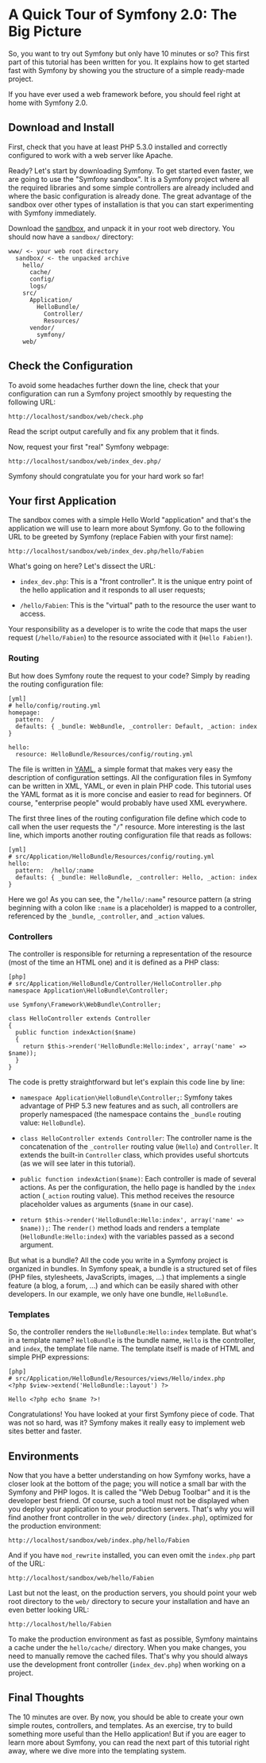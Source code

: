A Quick Tour of Symfony 2.0: The Big Picture
============================================

So, you want to try out Symfony but only have 10 minutes or so? This first
part of this tutorial has been written for you. It explains how to get started
fast with Symfony by showing you the structure of a simple ready-made project.

If you have ever used a web framework before, you should feel right at home
with Symfony 2.0.

Download and Install
--------------------

First, check that you have at least PHP 5.3.0 installed and correctly
configured to work with a web server like Apache.

Ready? Let's start by downloading Symfony. To get started even faster, we are
going to use the "Symfony sandbox". It is a Symfony project where all the
required libraries and some simple controllers are already included and where
the basic configuration is already done. The great advantage of the sandbox
over other types of installation is that you can start experimenting with
Symfony immediately.

Download the [sandbox][1], and unpack it in your root web directory. You should
now have a `sandbox/` directory:

    www/ <- your web root directory
      sandbox/ <- the unpacked archive
        hello/
          cache/
          config/
          logs/
        src/
          Application/
            HelloBundle/
              Controller/
              Resources/
          vendor/
            symfony/
        web/

Check the Configuration
-----------------------

To avoid some headaches further down the line, check that your configuration
can run a Symfony project smoothly by requesting the following URL:

    http://localhost/sandbox/web/check.php

Read the script output carefully and fix any problem that it finds.

Now, request your first "real" Symfony webpage:

    http://localhost/sandbox/web/index_dev.php/

Symfony should congratulate you for your hard work so far!

Your first Application
----------------------

The sandbox comes with a simple Hello World "application" and that's the
application we will use to learn more about Symfony. Go to the following URL
to be greeted by Symfony (replace Fabien with your first name):

    http://localhost/sandbox/web/index_dev.php/hello/Fabien

What's going on here? Let's dissect the URL:

 * `index_dev.php`: This is a "front controller". It is the unique entry point
   of the hello application and it responds to all user requests;

 * `/hello/Fabien`: This is the "virtual" path to the resource the user want
   to access.

Your responsibility as a developer is to write the code that maps the user
request (`/hello/Fabien`) to the resource associated with it (`Hello
Fabien!`).

### Routing

But how does Symfony route the request to your code? Simply by reading the
routing configuration file:

    [yml]
    # hello/config/routing.yml
    homepage:
      pattern:  /
      defaults: { _bundle: WebBundle, _controller: Default, _action: index }

    hello:
      resource: HelloBundle/Resources/config/routing.yml

The file is written in [YAML](http://www.yaml.org/), a simple format that
makes very easy the description of configuration settings. All the
configuration files in Symfony can be written in XML, YAML, or even in plain
PHP code. This tutorial uses the YAML format as it is more concise and easier
to read for beginners. Of course, "enterprise people" would probably have used
XML everywhere.

The first three lines of the routing configuration file define which code to
call when the user requests the "`/`" resource. More interesting is the last
line, which imports another routing configuration file that reads as follows:

    [yml]
    # src/Application/HelloBundle/Resources/config/routing.yml
    hello:
      pattern:  /hello/:name
      defaults: { _bundle: HelloBundle, _controller: Hello, _action: index }

Here we go! As you can see, the "`/hello/:name`" resource pattern (a string
beginning with a colon like `:name` is a placeholder) is mapped to a
controller, referenced by the `_bundle`, `_controller`, and `_action` values.

### Controllers

The controller is responsible for returning a representation of the resource
(most of the time an HTML one) and it is defined as a PHP class:

    [php]
    # src/Application/HelloBundle/Controller/HelloController.php
    namespace Application\HelloBundle\Controller;

    use Symfony\Framework\WebBundle\Controller;

    class HelloController extends Controller
    {
      public function indexAction($name)
      {
        return $this->render('HelloBundle:Hello:index', array('name' => $name));
      }
    }

The code is pretty straightforward but let's explain this code line by line:

 * `namespace Application\HelloBundle\Controller;`: Symfony takes advantage of
   PHP 5.3 new features and as such, all controllers are properly namespaced
   (the namespace contains the `_bundle` routing value: `HelloBundle`).

 * `class HelloController extends Controller`: The controller name is the
   concatenation of the `_controller` routing value (`Hello`) and
   `Controller`. It extends the built-in `Controller` class, which provides
   useful shortcuts (as we will see later in this tutorial).

 * `public function indexAction($name)`: Each controller is made of several
   actions. As per the configuration, the hello page is handled by the `index`
   action (`_action` routing value). This method receives the resource
   placeholder values as arguments (`$name` in our case).

 * `return $this->render('HelloBundle:Hello:index', array('name' => $name));`:
   The `render()` method loads and renders a template
   (`HelloBundle:Hello:index`) with the variables passed as a second argument.

But what is a bundle? All the code you write in a Symfony project is organized
in bundles. In Symfony speak, a bundle is a structured set of files (PHP
files, stylesheets, JavaScripts, images, ...) that implements a single feature
(a blog, a forum, ...) and which can be easily shared with other developers.
In our example, we only have one bundle, `HelloBundle`.

### Templates

So, the controller renders the `HelloBundle:Hello:index` template. But what's
in a template name? `HelloBundle` is the bundle name, `Hello` is the
controller, and `index`, the template file name. The template itself is made
of HTML and simple PHP expressions:

    [php]
    # src/Application/HelloBundle/Resources/views/Hello/index.php
    <?php $view->extend('HelloBundle::layout') ?>

    Hello <?php echo $name ?>!

Congratulations! You have looked at your first Symfony piece of code. That was
not so hard, was it? Symfony makes it really easy to implement web sites
better and faster.

Environments
------------

Now that you have a better understanding on how Symfony works, have a closer
look at the bottom of the page; you will notice a small bar with the Symfony
and PHP logos. It is called the "Web Debug Toolbar" and it is the developer
best friend. Of course, such a tool must not be displayed when you deploy your
application to your production servers. That's why you will find another front
controller in the `web/` directory (`index.php`), optimized for the production
environment:

    http://localhost/sandbox/web/index.php/hello/Fabien

And if you have `mod_rewrite` installed, you can even omit the `index.php`
part of the URL:

    http://localhost/sandbox/web/hello/Fabien

Last but not the least, on the production servers, you should point your web
root directory to the `web/` directory to secure your installation and have an
even better looking URL:

    http://localhost/hello/Fabien

To make the production environment as fast as possible, Symfony maintains a
cache under the `hello/cache/` directory. When you make changes, you need to
manually remove the cached files. That's why you should always use the
development front controller (`index_dev.php`) when working on a project.

Final Thoughts
--------------

The 10 minutes are over. By now, you should be able to create your own simple
routes, controllers, and templates. As an exercise, try to build something
more useful than the Hello application! But if you are eager to learn more
about Symfony, you can read the next part of this tutorial right away, where
we dive more into the templating system.

[1]: http://symfony-reloaded.org/code#sandbox
